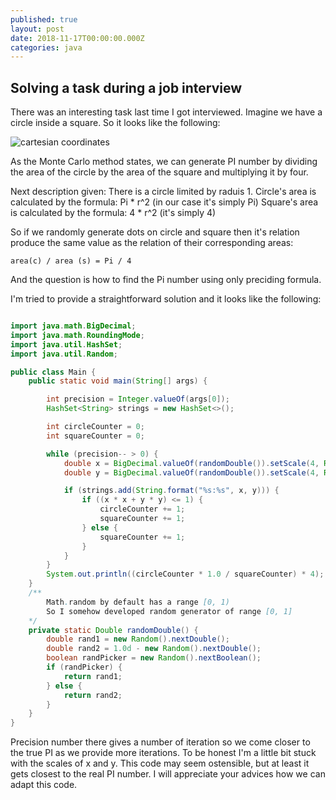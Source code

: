 ```yaml
---
published: true
layout: post
date: 2018-11-17T00:00:00.000Z
categories: java
---
```

## Solving a task during a job interview

There was an interesting task last time I got interviewed. Imagine we have a circle inside a square.
So it looks like the following:

![cartesian coordinates]({{site.baseurl}}/assets/img/unit_circle.png)

As the Monte Carlo method states, we can generate PI number by dividing the area of the circle by the area of the square and multiplying it by four.

Next description given:
There is a circle limited by raduis 1.
Circle's area is calculated by the formula: Pi * r^2 (in our case it's simply Pi)
Square's area is calculated by the formula: 4 * r^2 (it's simply 4)

So if we randomly generate dots on circle and square then it's relation produce the same value as the relation of their corresponding areas:
```
area(c) / area (s) = Pi / 4
```
And the question is how to find the Pi number using only preciding formula.

I'm tried to provide a straightforward solution and it looks like the following:

```java

import java.math.BigDecimal;
import java.math.RoundingMode;
import java.util.HashSet;
import java.util.Random;

public class Main {
    public static void main(String[] args) {

        int precision = Integer.valueOf(args[0]);
        HashSet<String> strings = new HashSet<>();

        int circleCounter = 0;
        int squareCounter = 0;

        while (precision-- > 0) {
            double x = BigDecimal.valueOf(randomDouble()).setScale(4, RoundingMode.HALF_UP).doubleValue();
            double y = BigDecimal.valueOf(randomDouble()).setScale(4, RoundingMode.HALF_UP).doubleValue();

            if (strings.add(String.format("%s:%s", x, y))) {
                if ((x * x + y * y) <= 1) {
                    circleCounter += 1;
                    squareCounter += 1;
                } else {
                    squareCounter += 1;
                }
            }
        }
        System.out.println((circleCounter * 1.0 / squareCounter) * 4);
    }
    /** 
		Math.random by default has a range [0, 1)
    	So I somehow developed random generator of range [0, 1] 
    */
    private static Double randomDouble() {
        double rand1 = new Random().nextDouble();
        double rand2 = 1.0d - new Random().nextDouble();
        boolean randPicker = new Random().nextBoolean();
        if (randPicker) {
            return rand1;
        } else {
            return rand2;
        }
    }
}

```

Precision number there gives a number of iteration so we come closer to the true PI as we provide more iterations. To be honest I'm a little bit stuck with the scales of x and y. This code may seem ostensible, but at least it gets closest to the real PI number. I will appreciate your advices how we can adapt this code.